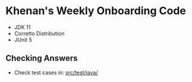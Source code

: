 # Khenan's Weekly Onboarding Code
- JDK 11
- Corretto Distribution
- JUnit 5

## Checking Answers
- Check test cases in: [src/test/java/](https://github.com/k-n-terry/khenan_terry_onboarding_challenges/tree/master/src/test/java)